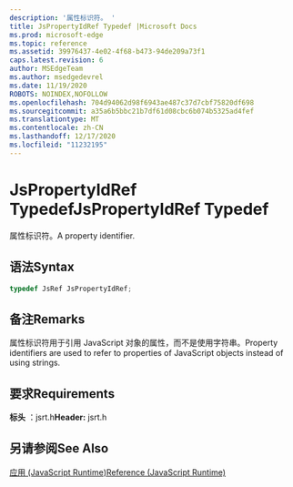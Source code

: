 ```yaml
---
description: '属性标识符。 '
title: JsPropertyIdRef Typedef |Microsoft Docs
ms.prod: microsoft-edge
ms.topic: reference
ms.assetid: 39976437-4e02-4f68-b473-94de209a73f1
caps.latest.revision: 6
author: MSEdgeTeam
ms.author: msedgedevrel
ms.date: 11/19/2020
ROBOTS: NOINDEX,NOFOLLOW
ms.openlocfilehash: 704d94062d98f6943ae487c37d7cbf75820df698
ms.sourcegitcommit: a35a6b5bbc21b7df61d08cbc6b074b5325ad4fef
ms.translationtype: MT
ms.contentlocale: zh-CN
ms.lasthandoff: 12/17/2020
ms.locfileid: "11232195"
---
```

# <span data-ttu-id="a9905-103">JsPropertyIdRef Typedef</span><span class="sxs-lookup"><span data-stu-id="a9905-103">JsPropertyIdRef Typedef</span></span>

<span data-ttu-id="a9905-104">属性标识符。</span><span class="sxs-lookup"><span data-stu-id="a9905-104">A property identifier.</span></span>  
  
## <span data-ttu-id="a9905-105">语法</span><span class="sxs-lookup"><span data-stu-id="a9905-105">Syntax</span></span>  
  
```cpp  
typedef JsRef JsPropertyIdRef;  
```  
  
## <span data-ttu-id="a9905-106">备注</span><span class="sxs-lookup"><span data-stu-id="a9905-106">Remarks</span></span>  
 <span data-ttu-id="a9905-107">属性标识符用于引用 JavaScript 对象的属性，而不是使用字符串。</span><span class="sxs-lookup"><span data-stu-id="a9905-107">Property identifiers are used to refer to properties of JavaScript objects instead of using strings.</span></span>  
  
## <span data-ttu-id="a9905-108">要求</span><span class="sxs-lookup"><span data-stu-id="a9905-108">Requirements</span></span>  
 <span data-ttu-id="a9905-109">**标头** ：jsrt.h</span><span class="sxs-lookup"><span data-stu-id="a9905-109">**Header:** jsrt.h</span></span>  
  
## <span data-ttu-id="a9905-110">另请参阅</span><span class="sxs-lookup"><span data-stu-id="a9905-110">See Also</span></span>  
 [<span data-ttu-id="a9905-111">应用 (JavaScript Runtime)</span><span class="sxs-lookup"><span data-stu-id="a9905-111">Reference (JavaScript Runtime)</span></span>](../chakra-hosting/reference-javascript-runtime.md)
